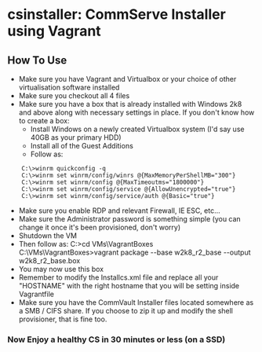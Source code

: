 csinstaller: CommServe Installer using Vagrant
===========
## How To Use
* Make sure you have Vagrant and Virtualbox or your choice of other virtualisation software installed
* Make sure you checkout all 4 files
* Make sure you have a box that is already installed with Windows 2k8 and above along with necessary settings in place. If you don't know how to create a box:
  * Install Windows on a newly created Virtualbox system (I'd say use 40GB as your primary HDD)
  * Install all of the Guest Additions
  * Follow as:
```
    C:\>winrm quickconfig -q
    C:\>winrm set winrm/config/winrs @{MaxMemoryPerShellMB="300"}
    C:\>winrm set winrm/config @{MaxTimeoutms="1800000"}
    C:\>winrm set winrm/config/service @{AllowUnencrypted="true"}
    C:\>winrm set winrm/config/service/auth @{Basic="true"}
```
  * Make sure you enable RDP and relevant Firewall, IE ESC, etc...
  * Make sure the Administrator password is something simple (you can change it once it's been provisioned, don't worry)
  * Shutdown the VM
  * Then follow as:
    C:\>cd VMs\VagrantBoxes
    C:\VMs\VagrantBoxes>vagrant package --base w2k8_r2_base --output w2k8_r2_base.box
  * You may now use this box
* Remember to modify the Installcs.xml file and replace all your "HOSTNAME" with the right hostname that you will be setting inside Vagrantfile
* Make sure you have the CommVault Installer files located somewhere as a SMB / CIFS share. If you choose to zip it up and modify the shell provisioner, that is fine too.

### Now Enjoy a healthy CS in 30 minutes or less (on a SSD)
